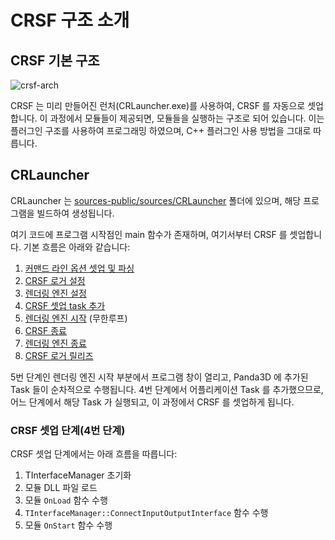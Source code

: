 # CRSF 구조 소개

## CRSF 기본 구조
![crsf-arch](https://user-images.githubusercontent.com/937305/57495177-e2e2f200-7307-11e9-8952-e23e6f2bca91.jpg)

CRSF 는 미리 만들어진 런처(CRLauncher.exe)를 사용하여, CRSF 를 자동으로 셋업합니다.
이 과정에서 모듈들이 제공되면, 모듈들을 실행하는 구조로 되어 있습니다.
이는 플러그인 구조를 사용하여 프로그래밍 하였으며, C++ 플러그인 사용 방법을 그대로 따릅니다.



## CRLauncher
CRLauncher 는 [sources-public/sources/CRLauncher](../../sources-public/sources/CRLauncher) 폴더에 있으며,
해당 프로그램을 빌드하여 생성됩니다.

여기 코드에 프로그램 시작점인 main 함수가 존재하며, 여기서부터 CRSF 를 셋업합니다. 기본 흐름은 아래와 같습니다:

1. [커맨드 라인 옵션 셋업 및 파싱](https://github.com/chic-yukim/crsf/blob/f64b113bc040442ceab664f1a2b62c0d115e6059/sources/CRLauncher/src/main.cpp#L36-L52)
2. [CRSF 로거 설정](https://github.com/chic-yukim/crsf/blob/f64b113bc040442ceab664f1a2b62c0d115e6059/sources/CRLauncher/src/main.cpp#L54)
3. [렌더링 엔진 설정](https://github.com/chic-yukim/crsf/blob/f64b113bc040442ceab664f1a2b62c0d115e6059/sources/CRLauncher/src/main.cpp#L56-L57)
4. [CRSF 셋업 task 추가](https://github.com/chic-yukim/crsf/blob/f64b113bc040442ceab664f1a2b62c0d115e6059/sources/CRLauncher/src/main.cpp#L59)
5. [렌더링 엔진 시작](https://github.com/chic-yukim/crsf/blob/f64b113bc040442ceab664f1a2b62c0d115e6059/sources/CRLauncher/src/main.cpp#L62) (무한루프)
6. [CRSF 종료](https://github.com/chic-yukim/crsf/blob/f64b113bc040442ceab664f1a2b62c0d115e6059/sources/CRLauncher/src/main.cpp#L64)
7. [렌더링 엔진 종료](https://github.com/chic-yukim/crsf/blob/f64b113bc040442ceab664f1a2b62c0d115e6059/sources/CRLauncher/src/main.cpp#L66-L69)
8. [CRSF 로거 릴리즈](https://github.com/chic-yukim/crsf/blob/f64b113bc040442ceab664f1a2b62c0d115e6059/sources/CRLauncher/src/main.cpp#L71)

5번 단계인 렌더링 엔진 시작 부분에서 프로그램 창이 열리고, Panda3D 에 추가된 Task 들이 순차적으로 수행됩니다.
4번 단계에서 어플리케이션 Task 를 추가했으므로, 어느 단계에서 해당 Task 가 실행되고, 이 과정에서 CRSF 를 셋업하게 됩니다.

### CRSF 셋업 단계(4번 단계)
CRSF 셋업 단계에서는 아래 흐름을 따릅니다:

1. TInterfaceManager 초기화
2. 모듈 DLL 파일 로드
3. 모듈 `OnLoad` 함수 수행
4. `TInterfaceManager::ConnectInputOutputInterface` 함수 수행
5. 모듈 `OnStart` 함수 수행
